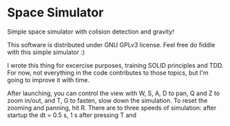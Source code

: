# Space Simulator
Simple space simulator with colision detection and gravity!

This software is distributed under GNU GPLv3 license.
Feel free do fiddle with this simple simulator :)

I wrote this thing for excercise purposes, training SOLID principles and TDD. For now, not everything in the code contributes to those topics, but I'm going to improve it with time.

After launching, you can control the view with W, S, A, D to pan, Q and Z to zoom in/out, and T, G to fasten, slow down the simulation. To reset the zooming and panning, hit R. There are to three speeds of simulation: after startup the dt = 0.5 s, 1 s after pressing T and 
